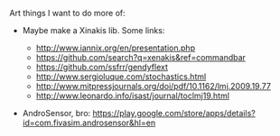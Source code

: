 Art things I want to do more of:

 * Maybe make a Xinakis lib.  Some links:
   * http://www.iannix.org/en/presentation.php
   * https://github.com/search?q=xenakis&ref=commandbar
   * https://github.com/ssfrr/gendyflext
   * http://www.sergioluque.com/stochastics.html
   * http://www.mitpressjournals.org/doi/pdf/10.1162/lmj.2009.19.77
   * http://www.leonardo.info/isast/journal/toclmj19.html

 * AndroSensor, bro:  https://play.google.com/store/apps/details?id=com.fivasim.androsensor&hl=en


   
